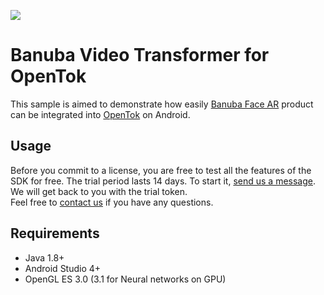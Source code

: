 [![](https://www.banuba.com/hubfs/Banuba_November2018/Images/Banuba%20SDK.png)](https://www.banuba.com/video-editor-sdk)

# Banuba Video Transformer for OpenTok

This sample is aimed to demonstrate how easily [Banuba Face AR](https://www.banuba.com/facear-sdk/face-filters) product can be integrated into [OpenTok](https://github.com/opentok/opentok-android-sdk-samples) on Android.

## Usage
Before you commit to a license, you are free to test all the features of the SDK for free. The trial period lasts 14 days. To start it, [send us a message](https://www.banuba.com/video-editor-sdk#form).
We will get back to you with the trial token.  
Feel free to [contact us](https://www.banuba.com/faq/kb-tickets/new) if you have any questions.

## Requirements
- Java 1.8+
- Android Studio 4+
- OpenGL ES 3.0 (3.1 for Neural networks on GPU)